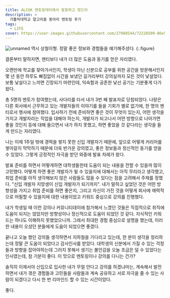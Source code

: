 ```yaml
---
title: ALCUK 멘토링데이에서 발표하고 왔드아
description: >
  가톨릭대학교 알고리즘 동아리 멘토링 후기
tags:
  - LIFE
cover: https://user-images.githubusercontent.com/27988544/72228509-86e51180-35ea-11ea-97aa-249efffc70fc.jpg
---
```


![unnamed](https://user-images.githubusercontent.com/27988544/72228509-86e51180-35ea-11ea-97aa-249efffc70fc.jpg)
역시 상철이형. 정말 좋은 정보와 경험들을 얘기해주셨다.
{:.figure}

결론부터 말하자면, 멘티보다 내가 더 많은 도움과 동기를 얻은 자리였다.

오랜만에 학교를 찾아가서인지, 학생이 아닌 신분으로 공부를 위한 공간을 방문해서인지 몇 년 동안 하루도 빠짐없이 시간을 보냈던 길거리부터 강의실까지 모든 것이 낯설었다. 보통 낯설다고 느끼면 긴장되기 마련인데, 익숙함과 공존한 낯선 공기는 기분좋게 다가왔다.

총 5명의 멘토가 참여했는데, 사다리를 타서 내가 3번 째 발표자로 당첨되었다. 나랑은 다른 회사에서 근무하고 있는 개발자들의 이야기를 들을 기회가 별로 없기에, 한 명의 멘티로서 행사에 참여했다. 입사하기 전에 준비하면 좋은 것이 무엇이 있는지, 어떤 생각을 가지고 개발자라는 직업을 대해야 하는지, 개발자가 되고나서 어떤 방향으로 나아가면 좋을 것인지 등에 대해 들으면서 내가 하지 못했고, 하면 좋았을 것 같다라는 생각을 들게 만드는 자리였다.

나는 이제 1주일 밖에 경력을 쌓지 못한 신입 개발자기 때문에, 앞으로 어떻게 커리어를 쌓아갈지 막막하기 때문에 더욱 반가운 강의였고, 좋은 정보들과 정신적인 동기를 얻을 수 있었다. 그렇게 긍정적인 자극을 받던 와중에 발표 차례가 왔다.

발표 준비를 하면서 어떻게하면 대학생들한테 도움이 되는 내용을 전할 수 있을까 많이 고민했다. 어떻게 하면 좋은 개발자가 될 수 있을지에 대해서는 아직 무리라고 생각했고, 취업 준비를 아직 생각해보지 않은 사람들도 많을 수 있다는 점을 고려해서 주제를 정했다. "신입 개발자 지망생이 신입 개발자가 되기까지". 내가 말하고 싶었던 것은 어떤 방향성을 가지고 취업 준비를 하면 좋은지, 그리고 자신이 가진 것을 어떻게 회사에 매력적으로 어필할 수 있을지에 대한 내용이었고 키워드 중심으로 강의를 진행했다.

내가 학생일 때 이런 강의나 커뮤니티데이에 참가해서 느꼈던 것들은 직접적으로 취직에 도움이 되지는 않았지만 방향성이나 정신적으로 도움이 되었던 것 같다. 지식적인 키워드는 하나도 이해하지 못했었으니까. 그래서 최대한 경험 중심으로 설명을 했는데, 이러한 내용이 오셨던 분들에게 도움이 되었으면 좋겠다.

끝나고 오늘 했던 강의들 생각하면서 지하철을 기다리고 있는데, 한 분이 생각을 정리하는데 정말 큰 도움이 되었다고 감사인사를 받았다. 대학생의 신분에서 가질 수 있는 걱정들과 방향을 잡아야하는데 그러지 못해서 생기는 불안감을 오늘 조금은 덜 수 있었다는 인사였는데, 참 기분이 좋다. 이 맛으로 멘토링이나 강의를 다니는 건가?

솔직히 이제서야 신입으로 입사한 내가 무얼 안다고 강의를 하겠냐마는, 계속해서 발전하면서 내가 겪은 경험들과 고민들을 사람들과 계속 공유하고 서로 자극을 줄 수 있는 사람이 되겠다고 다시 한 번 리마인드 할 수 있는 시간이었다.

좋다.

